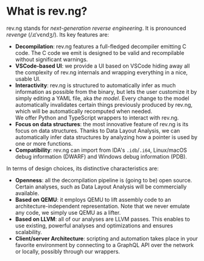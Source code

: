 # What is rev.ng?

rev.ng stands for *next-generation reverse engineering*.
It is pronounced *revenge* (/ɹɪˈvɛndʒ/).
Its key features are:

* **Decompilation**: rev.ng features a full-fledged decompiler emitting C code.
  The C code we emit is designed to be valid and recompilable without significant warnings.
* **VSCode-based UI**: we provide a UI based on VSCode hiding away all the complexity of rev.ng internals and wrapping everything in a nice, usable UI.
* **Interactivity**: rev.ng is structured to automatically infer as much information as possible from the binary, but lets the user customize it by simply editing a YAML file, aka *the model*.
  Every change to the model automatically invalidates certain things previously produced by rev.ng, which will be automatically recomputed when needed.<br />
  We offer Python and TypeScript wrappers to interact with rev.ng.
* **Focus on data structures**: the most innovative feature of rev.ng is its focus on data structures. Thanks to Data Layout Analysis, we can automatically infer data structures by analyzing how a pointer is used by one or more functions.
* **Compatibility**: rev.ng can import from IDA's `.idb`/`.i64`, Linux/macOS debug information (DWARF) and Windows debug information (PDB).

In terms of design choices, its distinctive characteristics are:

* **Openness**: all the decompilation pipeline is (going to be) open source.
  Certain analyses, such as Data Layout Analysis will be commercially available.
* **Based on QEMU**: it employs QEMU to lift assembly code to an architecture-independent representation.
  Note that we never emulate any code, we simply use QEMU as a lifter.
* **Based on LLVM**: all of our analyses are LLVM passes.
  This enables to use existing, powerful analyses and optimizations and ensures scalability.
* **Client/server Architecture**: scripting and automation takes place in your favorite environment by connecting to a GraphQL API over the network or locally, possibly through our wrappers.
